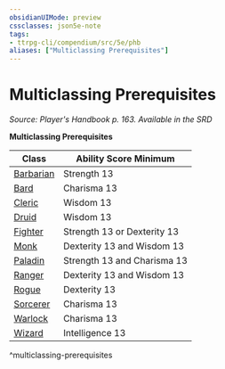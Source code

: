```yaml
---
obsidianUIMode: preview
cssclasses: json5e-note
tags:
- ttrpg-cli/compendium/src/5e/phb
aliases: ["Multiclassing Prerequisites"]
---
```

# Multiclassing Prerequisites
*Source: Player's Handbook p. 163. Available in the <span title='Systems Reference Document (5.1)'>SRD</span>* 

**Multiclassing Prerequisites**

| Class | Ability Score Minimum |
|-------|-----------------------|
| [Barbarian](/CLI/classes/barbarian.md) | Strength 13 |
| [Bard](/CLI/classes/bard.md) | Charisma 13 |
| [Cleric](/CLI/classes/cleric.md) | Wisdom 13 |
| [Druid](/CLI/classes/druid.md) | Wisdom 13 |
| [Fighter](/CLI/classes/fighter.md) | Strength 13 or Dexterity 13 |
| [Monk](/CLI/classes/monk.md) | Dexterity 13 and Wisdom 13 |
| [Paladin](/CLI/classes/paladin.md) | Strength 13 and Charisma 13 |
| [Ranger](/CLI/classes/ranger.md) | Dexterity 13 and Wisdom 13 |
| [Rogue](/CLI/classes/rogue.md) | Dexterity 13 |
| [Sorcerer](/CLI/classes/sorcerer.md) | Charisma 13 |
| [Warlock](/CLI/classes/warlock.md) | Charisma 13 |
| [Wizard](/CLI/classes/wizard.md) | Intelligence 13 |
^multiclassing-prerequisites